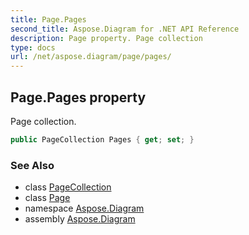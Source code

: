 ```yaml
---
title: Page.Pages
second_title: Aspose.Diagram for .NET API Reference
description: Page property. Page collection
type: docs
url: /net/aspose.diagram/page/pages/
---
```

## Page.Pages property

Page collection.

```csharp
public PageCollection Pages { get; set; }
```

### See Also

* class [PageCollection](../../pagecollection/)
* class [Page](../)
* namespace [Aspose.Diagram](../../page/)
* assembly [Aspose.Diagram](../../../)


